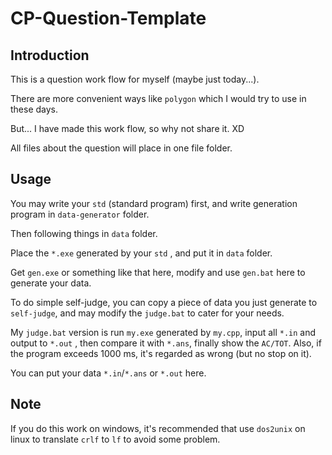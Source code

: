 # CP-Question-Template

## Introduction

This is a question work flow for myself (maybe just today...).

There are more convenient ways like `polygon` which I would try to use in these days.

But... I have made this work flow, so why not share it. XD

All files about the question will place in one file folder.

## Usage

You may write your `std` (standard program) first, and write generation program in `data-generator` folder.

Then following things in `data` folder.

Place the `*.exe` generated by your `std` , and put it in `data` folder.

Get `gen.exe` or something like that here, modify and use `gen.bat` here to generate your data.

To do simple self-judge, you can copy a piece of data you just generate to `self-judge`, and may modify the `judge.bat` to cater for your needs. 

My `judge.bat` version is run `my.exe` generated by `my.cpp`, input all `*.in` and output to `*.out` , then compare it with `*.ans`, finally show the `AC/TOT`. Also, if the program exceeds 1000 ms, it's regarded as wrong (but no stop on it). 

You can put your data `*.in`/`*.ans` or `*.out` here.

## Note

If you do this work on windows, it's recommended that use `dos2unix` on linux to translate `crlf` to `lf` to avoid some problem.
